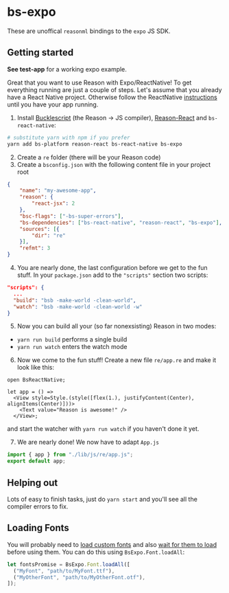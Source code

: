 # bs-expo

These are unoffical `reasonml` bindings to the `expo` JS SDK.

## Getting started

**See test-app** for a working expo example.

Great that you want to use Reason with Expo/ReactNative! To get everything
running are just a couple of steps.  Let's assume that you already
have a React Native project. Otherwise follow the ReactNative
[instructions](http://facebook.github.io/react-native/docs/getting-started.html)
until you have your app running.

1. Install [Bucklescript](https://github.com/bloomberg/bucklescript) 
(the Reason -> JS compiler), 
[Reason-React](https://github.com/reasonml/reason-react) and `bs-react-native`:
```sh
# substitute yarn with npm if you prefer
yarn add bs-platform reason-react bs-react-native bs-expo
```

2. Create a `re` folder (there will be your Reason code)
3. Create a `bsconfig.json` with the following content file in your project root
```json
{
    "name": "my-awesome-app",
    "reason": {
        "react-jsx": 2
    },
    "bsc-flags": ["-bs-super-errors"],
    "bs-dependencies": ["bs-react-native", "reason-react", "bs-expo"],
    "sources": [{
        "dir": "re"
    }],
    "refmt": 3
}
```
4. You are nearly done, the last configuration before we get to the fun stuff. In your `package.json` add to the `"scripts"` section two scripts:

```json
"scripts": {
  ...
  "build": "bsb -make-world -clean-world",
  "watch": "bsb -make-world -clean-world -w"
}
```

5. Now you can build all your (so far nonexsisting) Reason in two modes:
  - `yarn run build` performs a single build
  - `yarn run watch` enters the watch mode

6. Now we come to the fun stuff! Create a new file `re/app.re` and make it look like this:

```reason
open BsReactNative;

let app = () =>
  <View style=Style.(style([flex(1.), justifyContent(Center), alignItems(Center)]))>
    <Text value="Reason is awesome!" />
  </View>;
```

and start the watcher with `yarn run watch` if you haven't done it yet.

7. We are nearly done! We now have to adapt `App.js`

```js
import { app } from "./lib/js/re/app.js";
export default app;
```

## Helping out

Lots of easy to finish tasks, just do `yarn start` and you'll see all
the compiler errors to fix.

## Loading Fonts

You will probably need to [load custom fonts](https://docs.expo.io/versions/latest/guides/using-custom-fonts.html#loading-the-font-in-your-app) and also [wait for them to load](https://docs.expo.io/versions/latest/guides/using-custom-fonts.html#waiting-for-the-font-to-load-before-rendering) before using them. You can do this using `BsExpo.Font.loadAll`:

```js
let fontsPromise = BsExpo.Font.loadAll([
  ("MyFont", "path/to/MyFont.ttf"),
  ("MyOtherFont", "path/to/MyOtherFont.otf"),
]);
```
